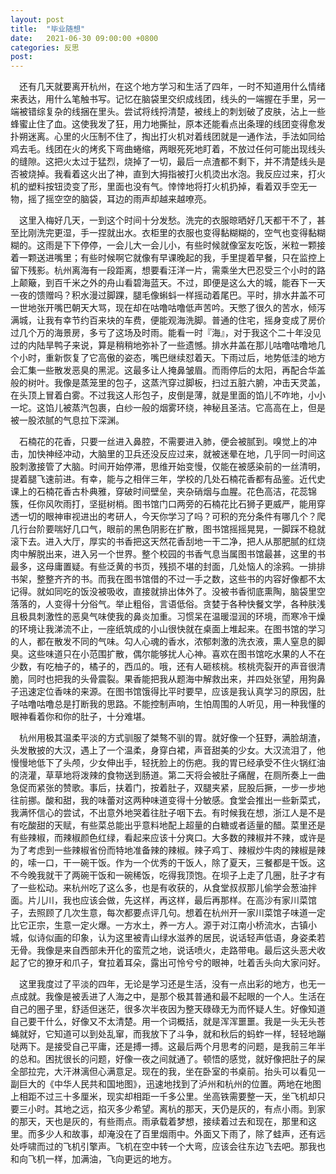 ```yaml
---
layout: post
title:  "毕业随想"
date:   2021-06-30 09:00:00 +0800
categories: 反思
post: 
---
```


      
&#8194;&#8194;还有几天就要离开杭州，在这个地方学习和生活了四年，一时不知道用什么情绪来表达，用什么笔触书写。记忆在脑袋里交织成线团，线头的一端握在手里，另一端被错综复杂的线捆在里头。尝试将线捋清楚，被线上的刺划破了皮肤，沾上一些蜂蜜止住了血。这使我发了狂，用力地撕扯，原本还能看点出条理的线团变得愈发扑朔迷离。心里的火压制不住了，掏出打火机对着线团就是一通作法，手法如同给鸡去毛。线团在火的烤炙下弯曲蜷缩，两眼死死地盯着，不放过任何可能出现线头的缝隙。这把火太过于猛烈，烧掉了一切，最后一点渣都不剩下，并不清楚线头是否被烧掉。我看着这火出了神，直到大拇指被打火机烫出水泡。我反应过来，打火机的塑料按钮烫变了形，里面也没有气。悻悻地将打火机扔掉，看着双手空无一物，摇了摇空空的脑袋，耳边的雨声却越来越嘹亮。

​&#8194;&#8194;这里入梅好几天，一到这个时间十分发愁。洗完的衣服晾晒好几天都干不了，甚至比刚洗完更湿，手一捏就出水。衣柜里的衣服也变得黏糊糊的，空气也变得黏糊糊的。这雨是下下停停，一会儿大一会儿小，有些时候就像室友吃饭，米粒一颗接着一颗送进嘴里；有些时候啊它就像有早课晚起的我，手里提着早餐，只在监控上留下残影。杭州离海有一段距离，想要看汪洋一片，需乘坐大巴忍受三个小时的路上颠簸，到百千米之外的舟山看碧海蓝天。不过，即便是这么大的城，能吞下一天一夜的馈赠吗？积水漫过脚踝，腿毛像蝌蚪一样摇动着尾巴。平时，排水井盖不可一世地张开嘴巴朝天大骂，现在却在咕噜咕噜低声苦吟。天憋了很久的苦水，倾泻满城，让我有幸节约百来块的车费，便能观海洗脚。普通的住宅，摇身变成了房价过几个万的海景房，多亏了这场及时雨。能看一时『海』，对于我这个二十年没见过的内陆旱鸭子来说，算是稍稍地弥补了一些遗憾。排水井盖在那儿咕噜咕噜地几个小时，重新恢复了它高傲的姿态，嘴巴继续怼着天。下雨过后，地势低洼的地方会汇集一些散发恶臭的黑泥。这最多让人掩鼻皱眉。而雨停后的太阳，再配合华盖般的树叶。我像是蒸笼里的包子，这蒸汽穿过脚板，扫过五脏六腑，冲击天灵盖，在头顶上冒着白雾。不过我这人形包子，皮倒是薄，就是里面的馅儿不咋地，小小一坨。这馅儿被蒸汽包裹，白纱一般的烟雾环绕，神秘且圣洁。它高高在上，但是被一股浓腻的气息拉下深渊。

​&#8194;&#8194;石楠花的花香，只要一丝进入鼻腔，不需要进入肺，便会被腻到。嗅觉上的冲击，加快神经冲动，大脑里的卫兵还没反应过来，就被迷晕在地，几乎同一时间这股刺激接管了大脑。时间开始停滞，思维开始变慢，仅能在被感染前的一丝清明，提着腿飞速前进。有幸，能与之相伴三年，学校的几处石楠花香都有品鉴。近代史课上的石楠花香古朴典雅，穿破时间壁垒，夹杂硝烟与血腥。花色高洁，花蕊锦簇，任你风吹雨打，坚挺树梢。图书馆门口两旁的石楠花比石狮子更威严，能用穿透一切的眼神审视进出的考研人，今天你学习了吗？可积的充分条件有哪几个？爬几行台阶要喘好几口气，眼前的黑色阴影在扩散，图书馆摇摇晃晃，一脚踩不稳就滚下去。进入大厅，厚实的书香把这天然花香刮地一干二净，把人从那肥腻的红烧肉中解脱出来，进入另一个世界。整个校园的书香气息当属图书馆最甚，这里的书最多，这母庸置疑。有些泛黄的书页，残损不堪的封面，几处恼人的涂鸦。一排排书架，整整齐齐的书。而我在图书馆借的不过一手之数，这些书的内容好像都不太记得。就如同吃的饭没被吸收，直接就排出体外了。没被书香彻底熏陶，脑袋里空落落的，人变得十分俗气。举止粗俗，言语低俗。贪婪于各种快餐文学，各种肤浅且极具刺激性的恶臭气味使我的鼻炎加重。习惯呆在温暖湿润的环境，而寒冷干燥的环境让我涕流不止，一座纸筑成的小山很快就在桌面上堆起来。在图书馆的学习的人，都在散发不同的气味。勾人心魂的香水，浓郁刺激的洗衣液，熏人窒息的脚臭。这些味道只在小范围扩散，偶尔能够扰人心神。喜欢在图书馆吃水果的人不在少数，有吃柚子的，橘子的，西瓜的。哦，还有人砸核桃。核桃壳裂开的声音很清脆，同时也把我的头骨震裂。果香能把我从题海中解救出来，并四处张望，用狗鼻子迅速定位香味的来源。在图书馆饿得比平时要早，应该是我认真学习的原因，肚子咕噜咕噜总是打断我的思路。不能控制声响，生怕周围的人听见，用一种我懂的眼神看着你和你的肚子，十分难堪。

​&#8194;&#8194;杭州用极其温柔平淡的方式驯服了桀骜不驯的胃。就好像一个狂野，满脸胡渣，头发散披的大汉，遇上了一个温柔，身穿白裙，声音甜美的少女。大汉流泪了，他慢慢地低下了头颅，少女伸出手，轻抚脸上的伤疤。我的胃已经承受不住火锅红油的浇灌，草草地将泼辣的食物送到肠道。第二天将会被肚子痛醒，在厕所奏上一曲急促而紧张的赞歌。事后，扶着门，按着肚子，双腿夹紧，屁股后撅，一步一步地往前挪。酸和甜，我的味蕾对这两种味道变得十分敏感。食堂会推出一些新菜式，我满怀信心的尝试，不出意外地哭着往肚子咽下去。有时候我在想，浙江人是不是有吃酸甜的天赋，有些菜总能出乎意料地配上超量的白糖或者适量的醋。菜里还是有些辣椒，而辣椒颜色红绿，看起来应该十分爽口。大多数的辣椒并不辣，或许是为了考虑到一些辣椒省份而特地准备辣的辣椒。辣子鸡丁、辣椒炒牛肉的辣椒是辣的，嗦一口，干一碗干饭。作为一个优秀的干饭人，除了夏天，三餐都是干饭。这不今晚我就干了两碗干饭和一碗稀饭，吃得我顶饱。在坝子上走了几圈，肚子才有了一些松动。来杭州吃了这么多，也是有收获的，从食堂叔叔那儿偷学会葱油拌面。片儿川，我也应该会做，先这样，再这样，最后再那样。在高沙有家川菜馆子，去照顾了几次生意，每次都要点评几句。想着在杭州开一家川菜馆子味道一定比它正宗，生意一定火爆。一方水土，养一方人。源于对江南小桥流水，古镇小城，似诗似画的印象，认为这里被青山绿水滋养的居民，说话轻声低语，身姿柔若无骨。我像是来自西部未开化的蛮荒之地，说话喷火，走路带电。最后这头恶犬收起了它的獠牙和爪子，耷拉着耳朵，露出可怜兮兮的眼神，吐着舌头向大家问好。

​&#8194;&#8194;这里我度过了平淡的四年，无论是学习还是生活，没有一点出彩的地方，也无一点成就。我像是被丢进了人海之中，是那个极其普通和最不起眼的一个人。生活在自己的圈子里，舒适但迷茫，很多次半夜因为整天碌碌无为而怀疑人生。好像知道自己要干什么，好像又不太清楚。用一个词概括，就是浑浑噩噩。我是一头无头苍蝇就好，它知道可以到处乱窜，而我放下了斗争，就和秋后的蚂蚱一样，轻轻地蹦哒两下。是接受自己平庸，还是搏一搏。这最后两个月思考的问题，是我前三年半的总和。困扰很长的问题，好像一夜之间就通了。顿悟的感觉，就好像把肚子的屎全部拉完，大汗淋漓但心满意足。现在的我，坐在卧室的书桌前。抬头可以看见一副巨大的《中华人民共和国地图》，迅速地找到了泸州和杭州的位置。两地在地图上相距不过三十多厘米，现实却相距一千多公里。坐高铁需要整一天，坐飞机却只要三小时。其地之远，掐灭多少希望。离杭的那天，天仍是灰的，有点小雨。到家的那天，天也是灰的，有些雨点。雨承载着梦想，接续着过去和现在，那里和这里。而多少人和故事，却淹没在了百里烟雨中。外面又下雨了，除了蛙声，还有远处呼啸而过的飞机引擎声。飞机在空中转一个大弯，应该会往东边飞去吧。那我也和向飞机一样，加满油，飞向更远的地方。